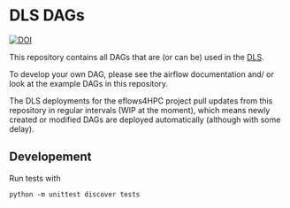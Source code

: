 # DLS DAGs

[![DOI](https://zenodo.org/badge/508962576.svg)](https://zenodo.org/badge/latestdoi/508962576)

This repository contains all DAGs that are (or can be) used in the [DLS](https://github.com/eflows4hpc/data-logistics-service).

To develop your own DAG, please see the airflow documentation and/ or look at the example DAGs in this repository.

The DLS deployments for the eflows4HPC project pull updates from this repository in regular intervals (WIP at the moment), which means newly created or modified DAGs are deployed automatically (although with some delay).

## Developement
Run tests with

```
python -m unittest discover tests
```
